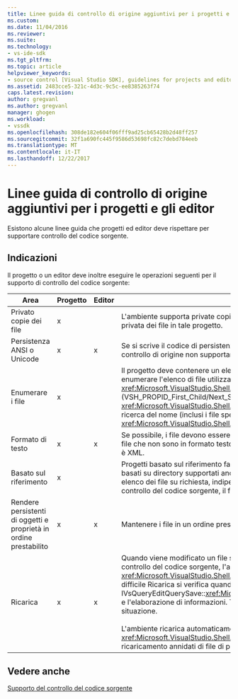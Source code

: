 ```yaml
---
title: Linee guida di controllo di origine aggiuntivi per i progetti e gli editor | Documenti Microsoft
ms.custom: 
ms.date: 11/04/2016
ms.reviewer: 
ms.suite: 
ms.technology:
- vs-ide-sdk
ms.tgt_pltfrm: 
ms.topic: article
helpviewer_keywords:
- source control [Visual Studio SDK], guidelines for projects and editors
ms.assetid: 2483cce5-321c-4d3c-9c5c-ee8385263f74
caps.latest.revision: 
author: gregvanl
ms.author: gregvanl
manager: ghogen
ms.workload:
- vssdk
ms.openlocfilehash: 308de182e604f06fff9ad25cb65428b2d48ff257
ms.sourcegitcommit: 32f1a690fc445f9586d53698fc82c7debd784eeb
ms.translationtype: MT
ms.contentlocale: it-IT
ms.lasthandoff: 12/22/2017
---
```

# <a name="additional-source-control-guidelines-for-projects-and-editors"></a>Linee guida di controllo di origine aggiuntivi per i progetti e gli editor
Esistono alcune linee guida che progetti ed editor deve rispettare per supportare controllo del codice sorgente.  
  
## <a name="guidelines"></a>Indicazioni  
 Il progetto o un editor deve inoltre eseguire le operazioni seguenti per il supporto di controllo del codice sorgente:  
  
|Area|Progetto|Editor|Dettagli|  
|----------|-------------|------------|-------------|  
|Privato copie dei file|x||L'ambiente supporta private copie dei file. Ovvero, ogni persona elencata nel progetto ha proprio propria copia privata dei file in tale progetto.|  
|Persistenza ANSI o Unicode|x|x|Se si scrive il codice di persistenza, mantenere i file nel formato ANSI poiché la maggior parte dei programmi di controllo di origine non supportano Unicode.|  
|Enumerare i file|x||Il progetto deve contenere un elenco specifico di tutti i file all'interno di esso e deve essere in grado di enumerare l'elenco di file utilizzando il <xref:Microsoft.VisualStudio.Shell.Interop.IVsSccProject2> o <xref:Microsoft.VisualStudio.Shell.Interop.IVsHierarchy.GetProperty%2A> (VSH_PROPID_First_Child/Next_Sibling). Il progetto deve esporre anche i nomi di elemento con il relativo <xref:Microsoft.VisualStudio.Shell.Interop.IVsProject.GetMkDocument%2A> implementazione e supporto di ricerca del nome (inclusi i file speciali) tramite il relativo <xref:Microsoft.VisualStudio.Shell.Interop.IVsProject.IsDocumentInProject%2A> implementazione.|  
|Formato di testo|x|x|Se possibile, i file devono essere in formato testo per supportare l'unione di versioni diverse. Impossibile unire file che non sono in formato testo con altre versioni del file in un secondo momento. Il formato di testo preferito è XML.|  
|Basato sul riferimento|x||Progetti basato sul riferimento facilmente sono supportati nel controllo del codice sorgente. Tuttavia, progetti basati su directory supportati anche dal controllo del codice sorgente, purché il progetto può produrre un elenco dei file su richiesta, indipendentemente dall'esistano di tali file sul disco. Quando si apre un progetto dal controllo del codice sorgente, il file di progetto diventa inattivo prima di qualsiasi file.|  
|Rendere persistenti di oggetti e proprietà in ordine prestabilito|x|x|Mantenere i file in un ordine prestabilito, ad esempio ordine alfabetico, per facilitare l'unione.|  
|Ricarica|x|x|Quando viene modificato un file su disco, l'editor deve essere in grado di ricaricare il file. Quando partecipa a controllo del codice sorgente, l'ambiente ricarica dati per l'utente chiamando il <xref:Microsoft.VisualStudio.Shell.Interop.IVsPersistDocData2.ReloadDocData%2A> implementazione. La più difficile Ricarica si verifica quando si verifica un checkpoint quando è stato chiamato IVsQueryEditQuerySave::<xref:Microsoft.VisualStudio.Shell.Interop.IVsQueryEditQuerySave2.QueryEditFiles%2A> e l'elaborazione di informazioni. Tuttavia, il codice di ricaricamento deve essere in grado di eseguire in questa situazione.<br /><br /> L'ambiente ricarica automaticamente i file di progetto. Tuttavia, è necessario implementare un progetto <xref:Microsoft.VisualStudio.Shell.Interop.IVsPersistHierarchyItem2> se è nidificata gerarchie per supportare il ricaricamento annidati di file di progetto.|  
  
## <a name="see-also"></a>Vedere anche  
 [Supporto del controllo del codice sorgente](../../extensibility/internals/supporting-source-control.md)